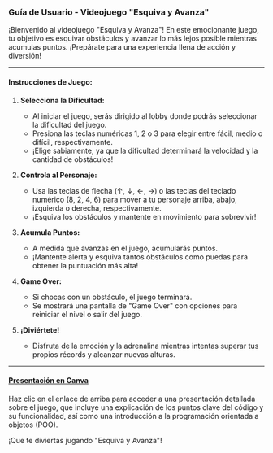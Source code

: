 ### Guía de Usuario - Videojuego "Esquiva y Avanza"

¡Bienvenido al videojuego "Esquiva y Avanza"! En este emocionante juego, tu objetivo es esquivar obstáculos y avanzar lo más lejos posible mientras acumulas puntos. ¡Prepárate para una experiencia llena de acción y diversión!

---

#### Instrucciones de Juego:

1. **Selecciona la Dificultad:**
   - Al iniciar el juego, serás dirigido al lobby donde podrás seleccionar la dificultad del juego.
   - Presiona las teclas numéricas 1, 2 o 3 para elegir entre fácil, medio o difícil, respectivamente.
   - ¡Elige sabiamente, ya que la dificultad determinará la velocidad y la cantidad de obstáculos!

2. **Controla al Personaje:**
   - Usa las teclas de flecha (↑, ↓, ←, →) o las teclas del teclado numérico (8, 2, 4, 6) para mover a tu personaje arriba, abajo, izquierda o derecha, respectivamente.
   - ¡Esquiva los obstáculos y mantente en movimiento para sobrevivir!

3. **Acumula Puntos:**
   - A medida que avanzas en el juego, acumularás puntos.
   - ¡Mantente alerta y esquiva tantos obstáculos como puedas para obtener la puntuación más alta!

4. **Game Over:**
   - Si chocas con un obstáculo, el juego terminará.
   - Se mostrará una pantalla de "Game Over" con opciones para reiniciar el nivel o salir del juego.

5. **¡Diviértete!**
   - Disfruta de la emoción y la adrenalina mientras intentas superar tus propios récords y alcanzar nuevas alturas.

---

#### [Presentación en Canva](https://www.canva.com/design/DAGFJBFqrRw/zfsfbCC_u6Ro5TpXQdEfMQ/edit?utm_content=DAGFJBFqrRw&utm_campaign=designshare&utm_medium=link2&utm_source=sharebutton)

Haz clic en el enlace de arriba para acceder a una presentación detallada sobre el juego, que incluye una explicación de los puntos clave del código y su funcionalidad, así como una introducción a la programación orientada a objetos (POO).

¡Que te diviertas jugando "Esquiva y Avanza"!
